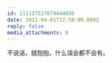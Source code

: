 ```yaml
---
id: 111137527879444036
date: 2011-04-01T22:58:00.000Z
reply: false
media_attachments: 0
---
```


不说话，就抱抱，什么误会都不会有。 ​​​​

